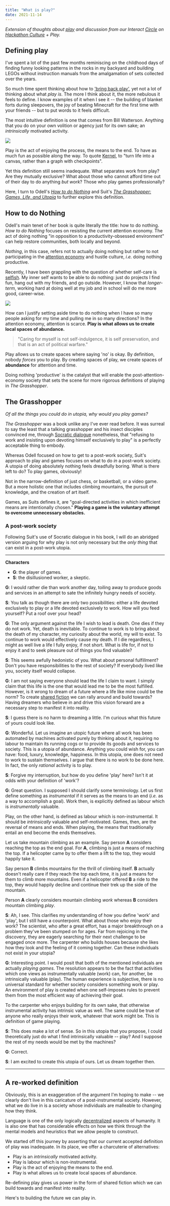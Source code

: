 ```yaml
---
title: "What is play?"
date: 2021-11-14
---
```


*Extension of thoughts about [play](thoughts/play.md) and discussion from our Interact [Circle](thoughts/circle.md) on [Hackathon Culture](posts/hackathons.md) + Play.*

## Defining play
I've spent a lot of the past few months reminiscing on the childhood days of finding funny looking patterns in the rocks in my backyard and building LEGOs without instruction manuals from the amalgamation of sets collected over the years. 

So much time spent thinking about how to ['bring back play'](posts/hackathons.md), yet not a lot of thinking about what *play is*. The more I think about it, the more nebulous it feels to define. I know examples of it when I see it -- the building of blanket forts during sleepovers, the joy of beating Minecraft for the first time with your friends -- but to put words to it feels difficult.

The most intuitive definition is one that comes from Bill Watterson. Anything that you do on your own volition or agency just for its own sake; an *intrinsically* motivated activity. 

![](/posts/images/play/agency.png)

Play is the act of enjoying the process, the means to the end. To have as much fun as possible along the way. To quote [Kernel](https://kernel.community/en/learn/module-1/joyful-subversion), to "turn life into a canvas, rather than a graph with checkpoints".

Yet this definition still seems inadequate. What separates work from play? Are they mutually exclusive? What about those who cannot afford time out of their day to do anything *but work*? Those who play games professionally?

Here, I turn to Odell's [*How to do Nothing*](thoughts/books/how-to-do-nothing.md) and Suit's [*The Grasshopper: Games, Life, and Utopia*](thoughts/books/grasshopper.md) to further explore this definition.

## How to do Nothing
Odell's main tenet of her book is quite literally the title: how to do nothing. *How to do Nothing* focuses on resisting the current attention economy. The act of doing nothing "in opposition to a productivity-obsessed environment" can help restore communities, both locally and beyond.

*Nothing*, in this case, refers not to actually doing nothing but rather to not participating in the [attention economy](thoughts/attention-economy.md) and hustle culture, *i.e.* doing nothing productive.

Recently, I have been grappling with the question of whether self-care is [selfish](thoughts/selfishness.md). My inner self wants to be able to do nothing: just do projects I find fun, hang out with my friends, and go outside. However, I know that *longer-term*, working hard at doing well at my job and in school will do me more good, career-wise.

![](/posts/images/play/long-term.png)

How can I justify setting aside time to do nothing when I have so many people asking for my time and pulling me in so many directions? In the attention economy, attention is scarce. **Play is what allows us to create local spaces of abundance.**

> "Caring for myself is not self-indulgence, it is self preservation, and that is an act of political warfare."

Play allows us to create spaces where saying 'no' is okay. By definition, nobody *forces* you to play. By creating spaces of play, we create spaces of **abundance** for attention and time.

Doing nothing 'productive' is the catalyst that will enable the post-attention-economy society that sets the scene for more rigorous definitions of playing in *The Grasshopper*.

## The Grasshopper
*Of all the things you could do in utopia, why would you play games?*

*The Grasshopper* was a book unlike any I've ever read before. It was surreal to say the least that a talking grasshopper and his insect disciples convinced me, through [Socratic dialogue](https://www.thoughtco.com/socratic-dialogue-argumentation-1691972) nonetheless, that "refusing to work and insisting upon devoting himself exclusively to play" is a perfectly acceptable thing to embody.

Whereas Odell focused on how to get to a post-work society, Suit's approach to play and games focuses on what to do *in* a post-work society. A utopia of doing absolutely nothing feels dreadfully boring. What is there left to do? To play games, obviously!

Not in the narrow-definition of just chess, or basketball, or a video game. But a more holistic one that includes climbing mountains, the pursuit of knowledge, and the creation of art itself.

Games, as Suits defines it, are "goal-directed activities in which inefficient means are intentionally chosen." **Playing a game is the voluntary attempt to overcome unnecessary obstacles.**

### A post-work society
Following Suit's use of Socratic dialogue in his book, I will do an abridged version arguing for why play is not only necessary but the *only thing* that can exist in a post-work utopia.

---

**Characters**
- **G**: the player of games.
- **S**: the disillusioned worker, a skeptic. 

**G**: I would rather die than work another day, toiling away to produce goods and services in an attempt to sate the infinitely hungry needs of society. 

**S**: You talk as though there are only two possibilities: either a life devoted exclusively to play or a life devoted exclusively to work. How will you feed yourself? Put a roof over your head?

**G**: The only argument against the life I wish to lead is death. One dies if they do not work. Yet, death is inevitable. To continue to work is to bring about the death of my character, my curiosity about the world, my will to exist. To continue to work would effectively cause my death. If I die regardless, I might as well live a life I fully enjoy, if not short. What is life for, if not to enjoy it and to seek pleasure out of things you find valuable?

**S**: This seems awfully hedonistic of you. What about personal fulfillment? Don't you have responsibilities to the rest of society?  If everybody lived like you, society itself would collapse.

**G**: I am not saying everyone should lead the life I claim to want. I simply claim that this life is the one that would lead me to be the most fulfilled. However, is it wrong to dream of a future where a life like mine could be the norm? To create [shared fiction](thoughts/fiction.md) we can rally around and build towards? Having dreamers who believe in and drive this vision forward are a necessary step to manifest it into reality.

**S**: I guess there is no harm to dreaming a little. I'm curious what this future of yours could look like.

**G**: Wonderful. Let us imagine an utopic future where all work has been automated by machines activated purely by thinking about it, requiring no labour to maintain its running cogs or to provide its goods and services to society. This is a utopia of abundance. Anything you could wish for, you can have: food, luxury, knowledge, happiness. In this utopia, one does not need to work to sustain themselves. I argue that there is no work to be done here. In fact, the only *rational* activity is to play.

**S**: Forgive my interruption, but how do you define 'play' here? Isn't it at odds with your definition of 'work'?

**G**: Great question. I supposed I should clarify some terminology. Let us first define something as *instrumental* if it serves as the means to an end (*i.e.* as a way to accomplish a goal). Work then, is explicitly defined as labour which is *instrumentally* valuable.

Play, on the other hand, is defined as labour which is non-instrumental. It should be *intrinsically* valuable and self-motivated. Games, then, are the reversal of means and ends. When playing, the means that traditionally entail an end become the ends themselves.

Let us take mountain climbing as an example. Say person **A** considers reaching the top as the end goal. For **A**, climbing is just a means of reaching the top. If a helicopter came by to offer them a lift to the top, they would happily take it.

Say person **B** climbs mountains for the thrill of climbing itself. **B** actually doesn't really care if they reach the top each time, it is just a means for them to climb more mountains. Even if a helicopter offered **B** a ride to the top, they would happily decline and continue their trek up the side of the mountain.

Person **A** clearly considers mountain climbing *work* whereas **B** considers mountain climbing *play*.

**S**: Ah, I see. This clarifies my understanding of how you define 'work' and 'play', but I still have a counterpoint. What about those who enjoy their work? The scientist, who after a great effort, has a major breakthrough on a problem they've been stumped on for ages. Far from rejoicing in the discovery, they are eagerly searching for their next challenge to be engaged once more. The carpenter who builds houses because she likes how they look and the feeling of it coming together. Can these individuals not exist in your utopia?

**G**: Interesting point. I would posit that both of the mentioned individuals are actually *playing games*. The resolution appears to be the fact that activities which one views as instrumentally valuable (work) can, for another, be intrinsically valuable (play). The human experience is subjective, there is no universal standard for whether society considers something work or play. An environment of play is created when one self-imposes rules to prevent them from the most efficient way of achieving their goal.

To the carpenter who enjoys building for its own sake, that otherwise instrumental activity has intrinsic value as well. The same could be true of anyone who really enjoys their work, whatever that work might be. This is definition of game playing.

**S**: This does make a lot of sense. So in this utopia that you propose, I could theoretically just do what I find intrinsically valuable -- play? And I suppose the rest of my needs would be met by the machines?

**G**: Correct.

**S**: I am excited to create this utopia of ours. Let us dream together then.

---

## A re-worked definition
Obviously, this is an exaggeration of the argument I'm hoping to make -- we clearly don't live in this caricature of a post-instrumental society. However, what we do live in is a society whose individuals are malleable to changing how they think.

Language is one of the only logically [decentralized](thoughts/decentralization.md) aspects of humanity. It is also one that has considerable effects on how we think through the mental models and heuristics that we allow people to construct.

We started off this journey by asserting that our current accepted definition of play was inadequate. In its place, we offer a charcuterie of alternatives:

- Play is an *intrinsically* motivated activity. 
- Play is labour which is non-instrumental.
- Play is the act of enjoying the means to the end.
- Play is what allows us to create local spaces of abundance.

Re-defining play gives us power in the form of shared fiction which we can build towards and manifest into reality.

Here's to building the future we can play in.
